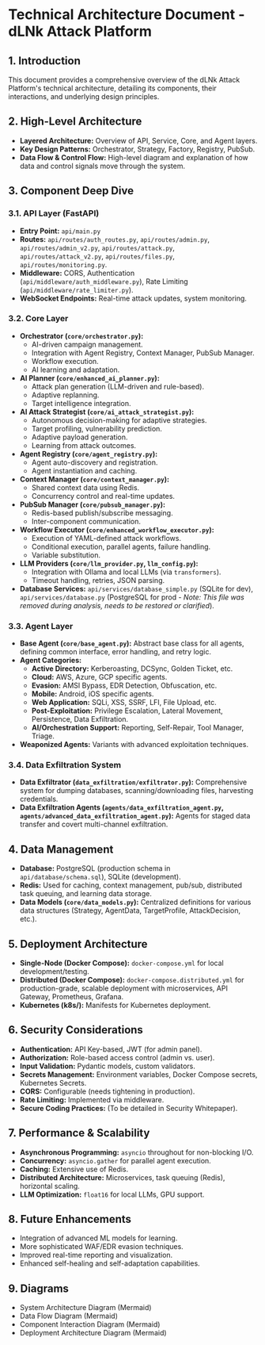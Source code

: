 # Technical Architecture Document - dLNk Attack Platform

## 1. Introduction
This document provides a comprehensive overview of the dLNk Attack Platform's technical architecture, detailing its components, their interactions, and underlying design principles.

## 2. High-Level Architecture
*   **Layered Architecture:** Overview of API, Service, Core, and Agent layers.
*   **Key Design Patterns:** Orchestrator, Strategy, Factory, Registry, PubSub.
*   **Data Flow & Control Flow:** High-level diagram and explanation of how data and control signals move through the system.

## 3. Component Deep Dive

### 3.1. API Layer (FastAPI)
*   **Entry Point:** `api/main.py`
*   **Routes:** `api/routes/auth_routes.py`, `api/routes/admin.py`, `api/routes/admin_v2.py`, `api/routes/attack.py`, `api/routes/attack_v2.py`, `api/routes/files.py`, `api/routes/monitoring.py`.
*   **Middleware:** CORS, Authentication (`api/middleware/auth_middleware.py`), Rate Limiting (`api/middleware/rate_limiter.py`).
*   **WebSocket Endpoints:** Real-time attack updates, system monitoring.

### 3.2. Core Layer
*   **Orchestrator (`core/orchestrator.py`):**
    *   AI-driven campaign management.
    *   Integration with Agent Registry, Context Manager, PubSub Manager.
    *   Workflow execution.
    *   AI learning and adaptation.
*   **AI Planner (`core/enhanced_ai_planner.py`):**
    *   Attack plan generation (LLM-driven and rule-based).
    *   Adaptive replanning.
    *   Target intelligence integration.
*   **AI Attack Strategist (`core/ai_attack_strategist.py`):**
    *   Autonomous decision-making for adaptive strategies.
    *   Target profiling, vulnerability prediction.
    *   Adaptive payload generation.
    *   Learning from attack outcomes.
*   **Agent Registry (`core/agent_registry.py`):**
    *   Agent auto-discovery and registration.
    *   Agent instantiation and caching.
*   **Context Manager (`core/context_manager.py`):**
    *   Shared context data using Redis.
    *   Concurrency control and real-time updates.
*   **PubSub Manager (`core/pubsub_manager.py`):**
    *   Redis-based publish/subscribe messaging.
    *   Inter-component communication.
*   **Workflow Executor (`core/enhanced_workflow_executor.py`):**
    *   Execution of YAML-defined attack workflows.
    *   Conditional execution, parallel agents, failure handling.
    *   Variable substitution.
*   **LLM Providers (`core/llm_provider.py`, `llm_config.py`):**
    *   Integration with Ollama and local LLMs (via `transformers`).
    *   Timeout handling, retries, JSON parsing.
*   **Database Services:** `api/services/database_simple.py` (SQLite for dev), `api/services/database.py` (PostgreSQL for prod - *Note: This file was removed during analysis, needs to be restored or clarified*).

### 3.3. Agent Layer
*   **Base Agent (`core/base_agent.py`):** Abstract base class for all agents, defining common interface, error handling, and retry logic.
*   **Agent Categories:**
    *   **Active Directory:** Kerberoasting, DCSync, Golden Ticket, etc.
    *   **Cloud:** AWS, Azure, GCP specific agents.
    *   **Evasion:** AMSI Bypass, EDR Detection, Obfuscation, etc.
    *   **Mobile:** Android, iOS specific agents.
    *   **Web Application:** SQLi, XSS, SSRF, LFI, File Upload, etc.
    *   **Post-Exploitation:** Privilege Escalation, Lateral Movement, Persistence, Data Exfiltration.
    *   **AI/Orchestration Support:** Reporting, Self-Repair, Tool Manager, Triage.
*   **Weaponized Agents:** Variants with advanced exploitation techniques.

### 3.4. Data Exfiltration System
*   **Data Exfiltrator (`data_exfiltration/exfiltrator.py`):** Comprehensive system for dumping databases, scanning/downloading files, harvesting credentials.
*   **Data Exfiltration Agents (`agents/data_exfiltration_agent.py`, `agents/advanced_data_exfiltration_agent.py`):** Agents for staged data transfer and covert multi-channel exfiltration.

## 4. Data Management
*   **Database:** PostgreSQL (production schema in `api/database/schema.sql`), SQLite (development).
*   **Redis:** Used for caching, context management, pub/sub, distributed task queuing, and learning data storage.
*   **Data Models (`core/data_models.py`):** Centralized definitions for various data structures (Strategy, AgentData, TargetProfile, AttackDecision, etc.).

## 5. Deployment Architecture
*   **Single-Node (Docker Compose):** `docker-compose.yml` for local development/testing.
*   **Distributed (Docker Compose):** `docker-compose.distributed.yml` for production-grade, scalable deployment with microservices, API Gateway, Prometheus, Grafana.
*   **Kubernetes (k8s/):** Manifests for Kubernetes deployment.

## 6. Security Considerations
*   **Authentication:** API Key-based, JWT (for admin panel).
*   **Authorization:** Role-based access control (admin vs. user).
*   **Input Validation:** Pydantic models, custom validators.
*   **Secrets Management:** Environment variables, Docker Compose secrets, Kubernetes Secrets.
*   **CORS:** Configurable (needs tightening in production).
*   **Rate Limiting:** Implemented via middleware.
*   **Secure Coding Practices:** (To be detailed in Security Whitepaper).

## 7. Performance & Scalability
*   **Asynchronous Programming:** `asyncio` throughout for non-blocking I/O.
*   **Concurrency:** `asyncio.gather` for parallel agent execution.
*   **Caching:** Extensive use of Redis.
*   **Distributed Architecture:** Microservices, task queuing (Redis), horizontal scaling.
*   **LLM Optimization:** `float16` for local LLMs, GPU support.

## 8. Future Enhancements
*   Integration of advanced ML models for learning.
*   More sophisticated WAF/EDR evasion techniques.
*   Improved real-time reporting and visualization.
*   Enhanced self-healing and self-adaptation capabilities.

## 9. Diagrams
*   System Architecture Diagram (Mermaid)
*   Data Flow Diagram (Mermaid)
*   Component Interaction Diagram (Mermaid)
*   Deployment Architecture Diagram (Mermaid)